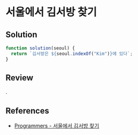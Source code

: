 # 서울에서 김서방 찾기

## Solution

```js
function solution(seoul) {
  return `김서방은 ${seoul.indexOf("Kim")}에 있다`;
}
```

## Review

.

## References

- [Programmers - 서울에서 김서방 찾기](https://school.programmers.co.kr/learn/courses/30/lessons/12918)
